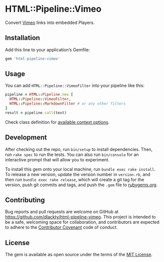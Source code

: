 # HTML::Pipeline::Vimeo

Convert [Vimeo](https://vimeo.com) links into embedded Players.

## Installation

Add this line to your application’s Gemfile:

```ruby
gem 'html-pipeline-vimeo'
```

## Usage

You can add `HTML::Pipeline::VimeoFilter` into your pipeline like this:

```ruby
pipeline = HTML::Pipeline.new [
  HTML::Pipeline::VimeoFilter,
  HTML::Pipeline::MarkdownFilter # or any other filters
]
result = pipeline.call(text)
```

Check class definition for [available context options](https://github.com/dlackty/html-pipeline-vimeo/blob/master/lib/html/pipeline/vimeo/vimeo_filter.rb).

## Development

After checking out the repo, run `bin/setup` to install dependencies. Then, run `rake spec` to run the tests. You can also run `bin/console` for an interactive prompt that will allow you to experiment.

To install this gem onto your local machine, run `bundle exec rake install`. To release a new version, update the version number in `version.rb`, and then run `bundle exec rake release`, which will create a git tag for the version, push git commits and tags, and push the `.gem` file to [rubygems.org](https://rubygems.org).

## Contributing

Bug reports and pull requests are welcome on GitHub at https://github.com/dlackty/html-pipeline-vimeo. This project is intended to be a safe, welcoming space for collaboration, and contributors are expected to adhere to the [Contributor Covenant](contributor-covenant.org) code of conduct.


## License

The gem is available as open source under the terms of the [MIT License](http://opensource.org/licenses/MIT).

